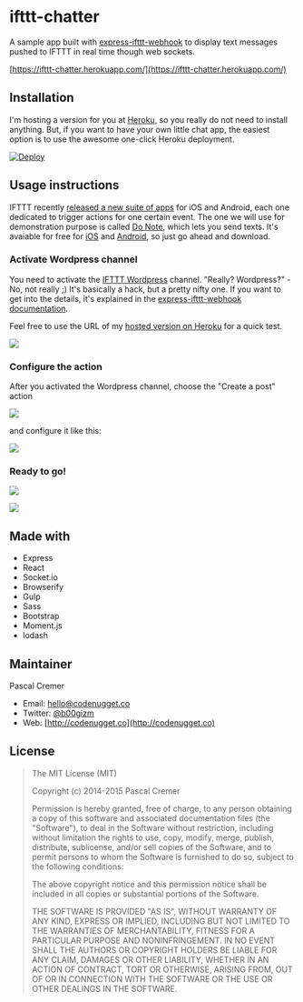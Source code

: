 ifttt-chatter
=============

A sample app built with [express-ifttt-webhook](https://github.com/b00giZm/express-ifttt-webhook) to display text messages pushed to IFTTT in real time though web sockets.

[https://ifttt-chatter.herokuapp.com/](https://ifttt-chatter.herokuapp.com/)

Installation
------------

I'm hosting a version for you at [Heroku](https://ifttt-chatter.herokuapp.com/), so you really do not need to install anything. But, if you want to have your own little chat app, the easiest option is to use the awesome one-click Heroku deployment.

[![Deploy](https://www.herokucdn.com/deploy/button.png)](https://heroku.com/deploy?template=https://github.com/b00giZm/ifttt-chatter)

Usage instructions
------------------

IFTTT recently [released a new suite of apps](http://blog.ifttt.com/post/111467477713/introducing-do-a-new-class-of-apps-by-ifttt) for iOS and Android, each one dedicated to trigger actions for one certain event. The one we will use for demonstration purpose is called [Do Note](https://ifttt.com/products/do/note), which lets you send texts. It's avaiable for free for [iOS](https://itunes.apple.com/us/app/do-note-by-ifttt/id905998379) and [Android](https://play.google.com/store/apps/details?id=com.ifttt.donote), so just go ahead and download.

### Activate Wordpress channel

You need to activate the [IFTTT Wordpress](https://ifttt.com/wordpress) channel. "Really? Wordpress?" - No, not really ;) It's basically a hack, but a pretty nifty one. If you want to get into the details, it's explained in the [express-ifttt-webhook documentation](https://github.com/b00giZm/express-ifttt-webhook#how-does-it-work).

Feel free to use the URL of my [hosted version on Heroku](https://ifttt-chatter.herokuapp.com/) for a quick test.

![](http://i.imgur.com/KBqWeJv.png)

### Configure the action

After you activated the Wordpress channel, choose the "Create a post" action

![](http://i.imgur.com/dhf1924.png)

and configure it like this:

![](http://i.imgur.com/6UPWOfS.png)

### Ready to go!

![](http://i.imgur.com/Sbo0g5w.png)

![](http://i.imgur.com/183QrEx.gifv)

Made with
---------

* Express
* React
* Socket.io
* Browserify
* Gulp
* Sass
* Bootstrap
* Moment.js
* lodash

Maintainer
----------

Pascal Cremer

* Email: <hello@codenugget.co>
* Twitter: [@b00gizm](https://twitter.com/b00gizm)
* Web: [http://codenugget.co](http://codenugget.co)

License
-------

>The MIT License (MIT)
>
>Copyright (c) 2014-2015 Pascal Cremer
>
>Permission is hereby granted, free of charge, to any person obtaining a copy
>of this software and associated documentation files (the "Software"), to deal
>in the Software without restriction, including without limitation the rights
>to use, copy, modify, merge, publish, distribute, sublicense, and/or sell
>copies of the Software, and to permit persons to whom the Software is
>furnished to do so, subject to the following conditions:
>
>The above copyright notice and this permission notice shall be included in all
>copies or substantial portions of the Software.
>
>THE SOFTWARE IS PROVIDED "AS IS", WITHOUT WARRANTY OF ANY KIND, EXPRESS OR IMPLIED, INCLUDING BUT NOT LIMITED TO THE WARRANTIES OF MERCHANTABILITY, FITNESS FOR A PARTICULAR PURPOSE AND NONINFRINGEMENT. IN NO EVENT SHALL THE AUTHORS OR COPYRIGHT HOLDERS BE LIABLE FOR ANY CLAIM, DAMAGES OR OTHER LIABILITY, WHETHER IN AN ACTION OF CONTRACT, TORT OR OTHERWISE, ARISING FROM, OUT OF OR IN CONNECTION WITH THE SOFTWARE OR THE USE OR OTHER DEALINGS IN THE SOFTWARE.
